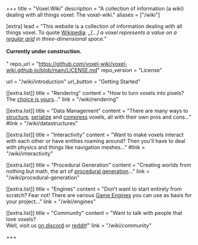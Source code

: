 +++
title = "Voxel.Wiki"
description = "A collection of information (a wiki) dealing with all things voxel: The voxel-wiki."
aliases = ["/wiki"]

[extra]
lead = "This website is a collection of information dealing with all things voxel. To quote <a href='https://en.wikipedia.org/wiki/Voxel'>Wikipedia</a>:&nbsp;<i>„[...] a voxel represents a value on a <a href='https://en.wikipedia.org/wiki/Regular_grid'>regular grid</a> in three-dimensional space.‟</i> <br><br><b>Currently under construction.</b> <br><br>"
repo_url = "https://github.com/voxel-wiki/voxel-wiki.github.io/blob/main/LICENSE.md"
repo_version = "License"

url = "/wiki/introduction"
url_button = "Getting Started"

[[extra.list]]
title = "Rendering"
content = "How to turn voxels into pixels?<br> The <a href='wiki/rendering'>choice is yours</a>..."
link = "/wiki/rendering"

[[extra.list]]
title = "Data Management"
content = "There are many ways to <a href='wiki/datastructures'>structure</a>, <a href='wiki/serialization'>serialize</a> and <a href='wiki/compression'>compress</a> voxels, all with their own pros and cons..."
#link = "/wiki/datastructures"

[[extra.list]]
title = "Interactivity"
content = "Want to make voxels interact with each other or have entities roaming around? Then you'll have to deal with physics and things like navigation meshes..."
#link = "/wiki/interactivity"

[[extra.list]]
title = "Procedural Generation"
content = "Creating worlds from nothing but math, the art of <a href='wiki/procedural-generation'>procedural generation</a>..."
link = "/wiki/procedural-generation"

[[extra.list]]
title = "Engines"
content = "Don't want to start entirely from scratch? Fear not! There are various <a href='wiki/engines'>Game Engines</a> you can use as basis for your project..."
link = "/wiki/engines"

[[extra.list]]
title = "Community"
content = "Want to talk with people that love voxels?<br>Well, visit us <a href='http://voxelgamedev.com/'>on discord</a> or <a href='http://reddit.com/r/voxelgamedev/'>reddit</a>!"
link = "/wiki/community"

+++
